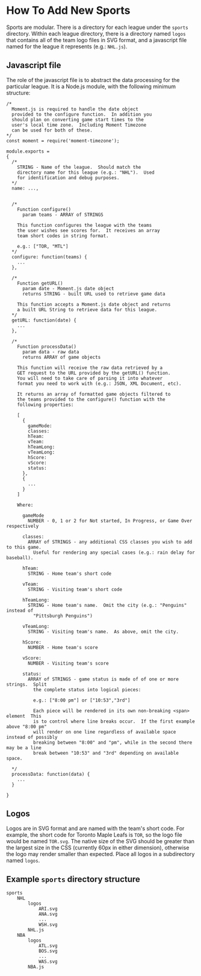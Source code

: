 # How To Add New Sports

Sports are modular.  There is a directory for each league under the `sports` directory.  Within each league directory, there is a directory named `logos` that contains all of the team logo files in SVG format, and a javascript file named for the league it represents (e.g.: `NHL.js`).

## Javascript file

The role of the javascript file is to abstract the data processing for the particular league.  It is a Node.js module, with the following minimum structure:


```
/*
  Moment.js is required to handle the date object
  provided to the configure function.  In addition you
  should plan on converting game start times to the
  user's local time zone.  Including Moment Timezone
  can be used for both of these.
*/
const moment = require('moment-timezone');

module.exports = 
{
  /*
    STRING - Name of the league.  Should match the
    directory name for this league (e.g.: "NHL").  Used
    for identification and debug purposes.
  */
  name: ...,


  /*
    Function configure()
      param teams - ARRAY of STRINGS

    This function configures the league with the teams
    the user wishes see scores for.  It receives an array
    team short codes in string format.

    e.g.: ["TOR, "MTL"]
  */
  configure: function(teams) {
    ...
  },

  /*
    Function getURL()
      param date - Moment.js date object
      returns STRING - built URL used to retrieve game data

    This function accepts a Moment.js date object and returns
    a built URL String to retrieve data for this league.
  */
  getURL: function(date) {
    ...
  },

  /*
    Function processData()
      param data - raw data
      returns ARRAY of game objects

    This function will receive the raw data retrieved by a
    GET request to the URL provided by the getURL() function.
    You will need to take care of parsing it into whatever
    format you need to work with (e.g.: JSON, XML Document, etc).

    It returns an array of formatted game objects filtered to
    the teams provided to the configure() function with the
    following properties:

    [
      {
        gameMode: 
        classes: 
        hTeam: 
        vTeam:
        hTeamLong:
        vTeamLong:
        hScore:
        vScore:
        status:
      },
      {
        ...
      }
    ]

    Where:

      gameMode
        NUMBER - 0, 1 or 2 for Not started, In Progress, or Game Over respectively

      classes:
        ARRAY of STRINGS - any additional CSS classes you wish to add to this game.
          Useful for rendering any special cases (e.g.: rain delay for baseball).

      hTeam:
        STRING - Home team's short code

      vTeam:
        STRING - Visiting team's short code

      hTeamLong:
        STRING - Home team's name.  Omit the city (e.g.: "Penguins" instead of 
          "Pittsburgh Penguins")

      vTeamLong:
        STRING - Visiting team's name.  As above, omit the city.

      hScore:
        NUMBER - Home team's score

      vScore:
        NUMBER - Visiting team's score

      status:
        ARRAY of STRINGS - game status is made of of one or more strings.  Split
          the complete status into logical pieces:

          e.g.: ["8:00 pm"] or ["10:53","3rd"]
          
          Each piece will be rendered in its own non-breaking <span> element  This
          is to control where line breaks occur.  If the first example above "8:00 pm"
          will render on one line regardless of available space instead of possibly
          breaking between "8:00" and "pm", while in the second there may be a line
          break between "10:53" and "3rd" depending on available space.

  */
  processData: function(data) {
    ...
  }

}
```

## Logos

Logos are in SVG format and are named with the team's short code.  For example, the short code
for Toronto Maple Leafs is `TOR`, so the logo file would be named `TOR.svg`.  The native size
of the SVG should be greater than the largest size in the CSS (currently 60px in either dimension),
otherwise the logo may render smaller than expected.  Place all logos in a subdirectory named `logos`.


## Example `sports` directory structure

```
sports
    NHL
        logos
            ARI.svg
            ANA.svg
            ...
            WSH.svg
        NHL.js
    NBA
        logos
            ATL.svg
            BOS.svg
            ...
            WAS.svg
        NBA.js
```